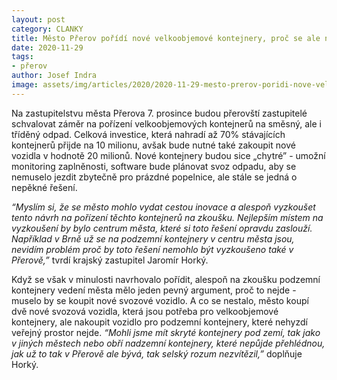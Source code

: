 ```yaml
---
layout: post
category: CLANKY
title: Město Přerov pořídí nové velkoobjemové kontejnery, proč se ale nevydalo cestou podzemních kontejnerů?
date: 2020-11-29
tags: 
- přerov
author: Josef Indra
image: assets/img/articles/2020/2020-11-29-mesto-prerov-poridi-nove-velkoobjemove-kontejnery-proc-se-ale-nevydalo-cestou-podzemnich-kontejneru.jpg  #751x422 pixelu
---
```

Na zastupitelstvu města Přerova 7. prosince budou přerovští zastupitelé schvalovat záměr na pořízení velkoobjemových kontejnerů na směsný, ale i tříděný odpad. Celková investice, která nahradí až 70% stávajících kontejnerů přijde na 10 milionu, avšak bude nutné také zakoupit nové vozidla v hodnotě 20 milionů. Nové kontejnery budou sice „chytré” - umožní monitoring zaplněnosti, software bude plánovat svoz odpadu, aby se nemuselo jezdit zbytečně pro prázdné popelnice, ale stále se jedná o nepěkné řešení.

*“Myslím si, že se město mohlo vydat cestou inovace a alespoň vyzkoušet tento návrh na pořízení těchto kontejnerů na zkoušku. Nejlepším místem na vyzkoušení by bylo centrum města, které si toto řešení opravdu zaslouží. Například v Brně už se na podzemní kontejnery v centru města jsou, nevidím problém proč by toto řešení nemohlo být vyzkoušeno také v Přerově,”* tvrdí krajský zastupitel Jaromír Horký. 

Když se však v minulosti navrhovalo pořídit, alespoň na zkoušku podzemní kontejnery vedení města mělo jeden pevný argument, proč to nejde - muselo by se koupit nové svozové vozidlo. A co se nestalo, město koupí dvě nové svozová vozidla, která jsou potřeba pro velkoobjemové kontejnery, ale nakoupit vozidlo pro podzemní kontejnery, které nehyzdí veřejný prostor nejde. *“Mohli jsme mít skryté kontejnery pod zemí, tak jako v jiných městech nebo obří nadzemní kontejnery, které nepůjde přehlédnou, jak už to tak v Přerově ale bývá, tak selský rozum nezvítězil,”* doplňuje Horký.
